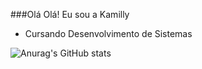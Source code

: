 ###Olá Olá! Eu sou a Kamilly
- Cursando Desenvolvimento de Sistemas
  
![Anurag's GitHub stats](https://github-readme-stats.vercel.app/api?username=kamillynaara&show_icons=true&theme=transparent)
